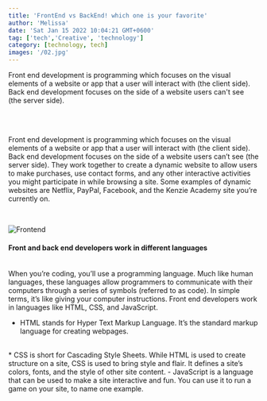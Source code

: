 ```yaml
---
title: 'FrontEnd vs BackEnd! which one is your favorite'
author: 'Melissa'
date: 'Sat Jan 15 2022 10:04:21 GMT+0600'
tag: ['tech','Creative', 'technology']
category: [technology, tech]
images: '/02.jpg'
---
```


Front end development is programming which focuses on the visual elements of a website or app that a user will interact with (the client side). Back end development focuses on the side of a website users can't see (the server side).

<br>
<br>


Front end development is programming which focuses on the visual elements of a website or app that a user will interact with (the client side). Back end development focuses on the side of a website users can’t see (the server side). They work together to create a dynamic website to allow users to make purchases, use contact forms, and any other interactive activities you might participate in while browsing a site. Some examples of dynamic websites are Netflix, PayPal, Facebook, and the Kenzie Academy site you’re currently on.

<br>

![Frontend](/01.jpg)
<br>

#### Front and back end developers work in different languages

<br>
When you’re coding, you’ll use a programming language. Much like human languages, these languages allow programmers to communicate with their computers through a series of symbols (referred to as code). In simple terms, it’s like giving your computer instructions. Front end developers work in languages like HTML, CSS, and JavaScript. 

<br>

* HTML stands for Hyper Text Markup Language. It’s the standard markup language for creating webpages.
<br> 
*  CSS is short for Cascading Style Sheets. While HTML is used to create structure on a site, CSS is used to bring style and flair. It defines a site’s colors, fonts, and the style of other site content. 
-  JavaScript is a language that can be used to make a site interactive and fun. You can use it to run a game on your site, to name one example. 
